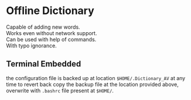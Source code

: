 # Offline Dictionary 
Capable of adding new words.<br>
Works even without network support.<br>
Can be used with help of commands. <br>
With typo ignorance.


## Terminal Embedded

the configuration file is backed up at location `$HOME/.Dictionary_AV`
at any time to revert back copy the backup file at the location provided above, overwrite with `.bashrc` file present at `$HOME/`.
